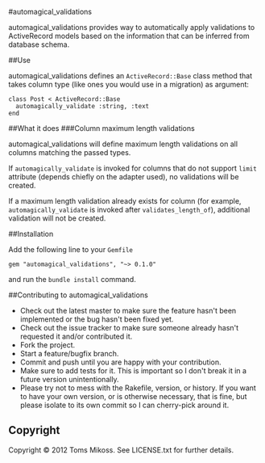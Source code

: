 #automagical_validations

automagical_validations provides way to automatically apply validations to ActiveRecord models based on the information that can be inferred from database schema.

##Use

automagical_validations defines an `ActiveRecord::Base` class method that takes column type (like ones you would use in a migration) as argument:

    class Post < ActiveRecord::Base
      automagically_validate :string, :text
    end

##What it does
###Column maximum length validations

automagical_validations will define maximum length validations on all columns matching the passed types.

If `automagically_validate` is invoked for columns that do not support `limit` attribute (depends chiefly on the adapter used), no validations will be created.

If a maximum length validation already exists for column (for example, `automagically_validate` is invoked after `validates_length_of`), additional validation will not be created.

##Installation

Add the following line to your `Gemfile`

    gem "automagical_validations", "~> 0.1.0"

and run the `bundle install` command.

##Contributing to automagical_validations

* Check out the latest master to make sure the feature hasn't been implemented or the bug hasn't been fixed yet.
* Check out the issue tracker to make sure someone already hasn't requested it and/or contributed it.
* Fork the project.
* Start a feature/bugfix branch.
* Commit and push until you are happy with your contribution.
* Make sure to add tests for it. This is important so I don't break it in a future version unintentionally.
* Please try not to mess with the Rakefile, version, or history. If you want to have your own version, or is otherwise necessary, that is fine, but please isolate to its own commit so I can cherry-pick around it.

## Copyright

Copyright &copy; 2012 Toms Mikoss. See LICENSE.txt for
further details.
